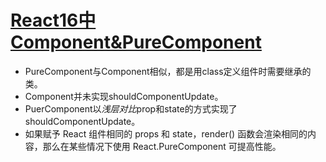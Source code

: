 # [React16中Component&PureComponent](https://cloud.tencent.com/developer/article/1587390)   
- PureComponent与Component相似，都是用class定义组件时需要继承的类。  
- Component并未实现shouldComponentUpdate。  
- PuerComponent以<em>浅层对比</em>prop和state的方式实现了shouldComponentUpdate。  
- 如果赋予 React 组件相同的 props 和 state，render() 函数会渲染相同的内容，那么在某些情况下使用 React.PureComponent 可提高性能。
